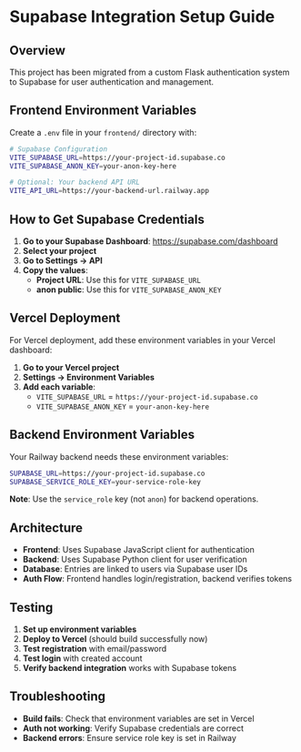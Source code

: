 # Supabase Integration Setup Guide

## Overview
This project has been migrated from a custom Flask authentication system to Supabase for user authentication and management.

## Frontend Environment Variables

Create a `.env` file in your `frontend/` directory with:

```bash
# Supabase Configuration
VITE_SUPABASE_URL=https://your-project-id.supabase.co
VITE_SUPABASE_ANON_KEY=your-anon-key-here

# Optional: Your backend API URL
VITE_API_URL=https://your-backend-url.railway.app
```

## How to Get Supabase Credentials

1. **Go to your Supabase Dashboard**: https://supabase.com/dashboard
2. **Select your project**
3. **Go to Settings → API**
4. **Copy the values**:
   - **Project URL**: Use this for `VITE_SUPABASE_URL`
   - **anon public**: Use this for `VITE_SUPABASE_ANON_KEY`

## Vercel Deployment

For Vercel deployment, add these environment variables in your Vercel dashboard:

1. **Go to your Vercel project**
2. **Settings → Environment Variables**
3. **Add each variable**:
   - `VITE_SUPABASE_URL` = `https://your-project-id.supabase.co`
   - `VITE_SUPABASE_ANON_KEY` = `your-anon-key-here`

## Backend Environment Variables

Your Railway backend needs these environment variables:

```bash
SUPABASE_URL=https://your-project-id.supabase.co
SUPABASE_SERVICE_ROLE_KEY=your-service-role-key
```

**Note**: Use the `service_role` key (not `anon`) for backend operations.

## Architecture

- **Frontend**: Uses Supabase JavaScript client for authentication
- **Backend**: Uses Supabase Python client for user verification
- **Database**: Entries are linked to users via Supabase user IDs
- **Auth Flow**: Frontend handles login/registration, backend verifies tokens

## Testing

1. **Set up environment variables**
2. **Deploy to Vercel** (should build successfully now)
3. **Test registration** with email/password
4. **Test login** with created account
5. **Verify backend integration** works with Supabase tokens

## Troubleshooting

- **Build fails**: Check that environment variables are set in Vercel
- **Auth not working**: Verify Supabase credentials are correct
- **Backend errors**: Ensure service role key is set in Railway
